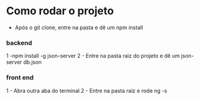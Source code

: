 # Como rodar o projeto

 - Após o git clone, entre na pasta e dê um npm install
 
 ### backend
 1 -npm install -g json-server
 2 - Entre na pasta raiz do projeto e dê um json-server db.json
 
 ### front end
 1 - Abra outra aba do terminal
 2 - Entre na pasta raiz e rode ng -s
